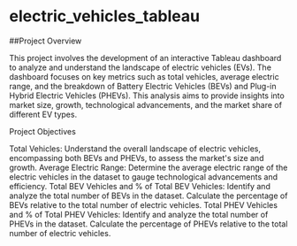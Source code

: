 # electric_vehicles_tableau

##Project Overview

This project involves the development of an interactive Tableau dashboard to analyze and understand the landscape of electric vehicles (EVs). The dashboard focuses on key metrics such as total vehicles, average electric range, and the breakdown of Battery Electric Vehicles (BEVs) and Plug-in Hybrid Electric Vehicles (PHEVs). This analysis aims to provide insights into market size, growth, technological advancements, and the market share of different EV types.

Project Objectives

Total Vehicles: Understand the overall landscape of electric vehicles, encompassing both BEVs and PHEVs, to assess the market's size and growth.
Average Electric Range: Determine the average electric range of the electric vehicles in the dataset to gauge technological advancements and efficiency.
Total BEV Vehicles and % of Total BEV Vehicles:
Identify and analyze the total number of BEVs in the dataset.
Calculate the percentage of BEVs relative to the total number of electric vehicles.
Total PHEV Vehicles and % of Total PHEV Vehicles:
Identify and analyze the total number of PHEVs in the dataset.
Calculate the percentage of PHEVs relative to the total number of electric vehicles.
